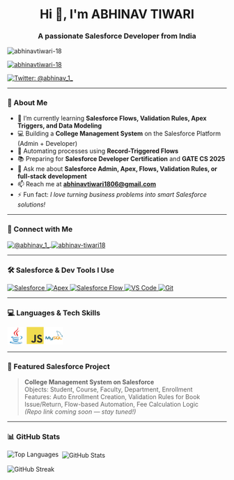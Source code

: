 <h1 align="center">Hi 👋, I'm ABHINAV TIWARI</h1>
<h3 align="center">A passionate Salesforce Developer from India</h3>

<p align="left">
  <img src="https://komarev.com/ghpvc/?username=abhinavtiwari-18&label=Profile%20views&color=0e75b6&style=flat" alt="abhinavtiwari-18" />
</p>

<p align="left">
  <a href="https://github.com/ryo-ma/github-profile-trophy">
    <img src="https://github-profile-trophy.vercel.app/?username=abhinavtiwari-18" alt="abhinavtiwari-18" />
  </a>
</p>

<p align="left">
  <a href="https://twitter.com/abhinav_1_" target="blank">
    <img src="https://img.shields.io/twitter/follow/abhinav_1_?logo=twitter&style=for-the-badge" alt="Twitter: @abhinav_1_" />
  </a>
</p>

---

### 🚀 About Me

- 🌱 I’m currently learning **Salesforce Flows, Validation Rules, Apex Triggers, and Data Modeling**
- 💻 Building a **College Management System** on the Salesforce Platform (Admin + Developer)
- 🔁 Automating processes using **Record-Triggered Flows**
- 📚 Preparing for **Salesforce Developer Certification** and **GATE CS 2025**
- 💬 Ask me about **Salesforce Admin, Apex, Flows, Validation Rules, or full-stack development**
- 📫 Reach me at **abhinavtiwari1806@gmail.com**
- ⚡ Fun fact: *I love turning business problems into smart Salesforce solutions!*

---

### 🤝 Connect with Me
<p align="left">
  <a href="https://twitter.com/abhinav_1_" target="blank">
    <img align="center" src="https://raw.githubusercontent.com/rahuldkjain/github-profile-readme-generator/master/src/images/icons/Social/twitter.svg" alt="@abhinav_1_" height="30" width="40" />
  </a>
  <a href="https://linkedin.com/in/abhinav-tiwari18" target="blank">
    <img align="center" src="https://raw.githubusercontent.com/rahuldkjain/github-profile-readme-generator/master/src/images/icons/Social/linked-in-alt.svg" alt="abhinav-tiwari18" height="30" width="40" />
  </a>
</p>

---

### 🛠 Salesforce & Dev Tools I Use
<p align="left">
  <!-- Salesforce -->
  <a href="https://developer.salesforce.com" target="_blank" rel="noreferrer">
    <img src="https://cdn.worldvectorlogo.com/logos/salesforce-2.svg" alt="Salesforce" width="40" height="40" />
  </a>
  <!-- Apex (Lightning icon stand-in) -->
  <a href="https://developer.salesforce.com/docs/atlas.en-us.apexcode.meta/apexcode/" target="_blank" rel="noreferrer">
    <img src="https://raw.githubusercontent.com/salesforce/design-system/master/ui/icons/lightning-icon.png" alt="Apex" width="40" height="40" />
  </a>
  <!-- Salesforce Flow -->
  <a href="https://flow.salesforce.com/" target="_blank" rel="noreferrer">
    <img src="https://img.icons8.com/color/48/000000/flow-chart.png" alt="Salesforce Flow" width="40" height="40" />
  </a>
  <!-- VS Code -->
  <a href="https://code.visualstudio.com/" target="_blank" rel="noreferrer">
    <img src="https://cdn.worldvectorlogo.com/logos/visual-studio-code-1.svg" alt="VS Code" width="40" height="40" />
  </a>
  <!-- Git -->
  <a href="https://git-scm.com/" target="_blank" rel="noreferrer">
    <img src="https://www.vectorlogo.zone/logos/git-scm/git-scm-icon.svg" alt="Git" width="40" height="40" />
  </a>
</p>

---

### 💻 Languages & Tech Skills
<p align="left">
  <img src="https://raw.githubusercontent.com/devicons/devicon/master/icons/java/java-original.svg" alt="Java" width="40" height="40" />
  <img src="https://raw.githubusercontent.com/devicons/devicon/master/icons/javascript/javascript-original.svg" alt="JavaScript" width="40" height="40" />
  <img src="https://raw.githubusercontent.com/devicons/devicon/master/icons/mysql/mysql-original-wordmark.svg" alt="MySQL" width="40" height="40" />
</p>

---

### 📂 Featured Salesforce Project
> **College Management System on Salesforce**  
> Objects: Student, Course, Faculty, Department, Enrollment  
> Features: Auto Enrollment Creation, Validation Rules for Book Issue/Return, Flow-based Automation, Fee Calculation Logic  
> *(Repo link coming soon — stay tuned!)*

---

### 📊 GitHub Stats
<p>
  <img align="left" src="https://github-readme-stats.vercel.app/api/top-langs?username=abhinavtiwari-18&show_icons=true&locale=en&layout=compact" alt="Top Languages" />
</p>

<p>&nbsp;
  <img align="center" src="https://github-readme-stats.vercel.app/api?username=abhinavtiwari-18&show_icons=true&locale=en" alt="GitHub Stats" />
</p>

<p>
  <img align="center" src="https://github-readme-streak-stats.herokuapp.com/?user=abhinavtiwari-18" alt="GitHub Streak" />
</p>
